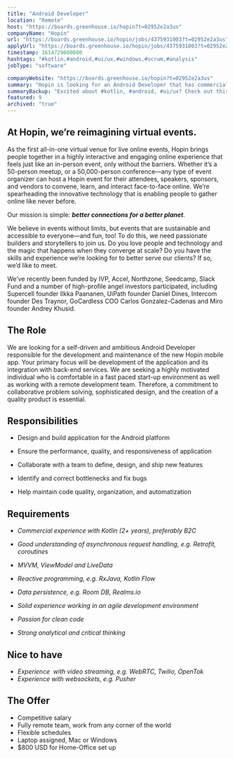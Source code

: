 ```yaml
---
title: "Android Developer"
location: "Remote"
host: "https://boards.greenhouse.io/hopin?t=02952e2a3us"
companyName: "Hopin"
url: "https://boards.greenhouse.io/hopin/jobs/4375931003?t=02952e2a3us"
applyUrl: "https://boards.greenhouse.io/hopin/jobs/4375931003?t=02952e2a3us#app"
timestamp: 1614729600000
hashtags: "#kotlin,#android,#ui/ux,#windows,#scrum,#analysis"
jobType: "software"

companyWebsite: "https://boards.greenhouse.io/hopin?t=02952e2a3us"
summary: "Hopin is looking for an Android Developer that has commercial experience with Kotlin."
summaryBackup: "Excited about #kotlin, #android, #ui/ux? Check out this job post!"
featured: 9
archived: "true"
---
```


## At Hopin, we’re reimagining virtual events.

As the first all-in-one virtual venue for live online events, Hopin brings people together in a highly interactive and engaging online experience that feels just like an in-person event, only without the barriers. Whether it’s a 50-person meetup, or a 50,000-person conference—any type of event organizer can host a Hopin event for their attendees, speakers, sponsors, and vendors to convene, learn, and interact face-to-face online. We’re spearheading the innovative technology that is enabling people to gather online like never before.

Our mission is simple: **_better connections for a better planet_**. 

We believe in events without limits, but events that are sustainable and accessible to everyone—and fun, too! To do this, we need passionate builders and storytellers to join us. Do you love people and technology and the magic that happens when they converge at scale? Do you have the skills and experience we’re looking for to better serve our clients? If so, we’d like to meet.

We’ve recently been funded by IVP, Accel, Northzone, Seedcamp, Slack Fund and a number of high-profile angel investors participated, including Supercell founder Ilkka Paananen, UiPath founder Daniel Dines, Intercom founder Des Traynor, GoCardless COO Carlos Gonzalez-Cadenas and Miro founder Andrey Khusid.

## The Role

We are looking for a self-driven and ambitious Android Developer responsible for the development and maintenance of the new Hopin mobile app. Your primary focus will be development of the application and its integration with back-end services. We are seeking a highly motivated individual who is comfortable in a fast paced start-up environment as well as working with a remote development team. Therefore, a commitment to collaborative problem solving, sophisticated design, and the creation of a quality product is essential.

## Responsibilities

*   Design and build application for the Android platform

*   Ensure the performance, quality, and responsiveness of application

*   Collaborate with a team to define, design, and ship new features

*   Identify and correct bottlenecks and fix bugs

*   Help maintain code quality, organization, and automatization

## Requirements

*   _Commercial experience with Kotlin (2+ years), preferably B2C_

*   _Good understanding of asynchronous request handling, e.g. Retrofit, coroutines_

*   _MVVM, ViewModel and LiveData_

*   _Reactive programming, e.g. RxJava, Kotlin Flow_

*   _Data persistence, e.g. Room DB, Realms.io_

*   _Solid experience working in an agile development environment_

*   _Passion for clean code_

*   _Strong analytical and critical thinking_

## Nice to have

*   _Experience  with video streaming, e.g. WebRTC, Twilio, OpenTok_
*   _Experience with websockets, e.g. Pusher_

## The Offer

*   Competitive salary
*   Fully remote team, work from any corner of the world
*   Flexible schedules
*   Laptop assigned, Mac or Windows
*   $800 USD for Home-Office set up
